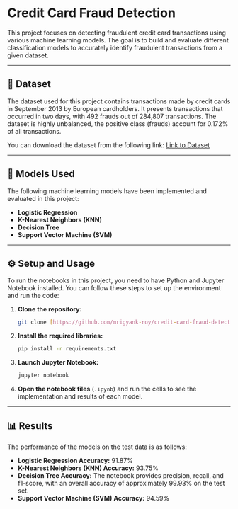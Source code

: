 # Credit Card Fraud Detection

This project focuses on detecting fraudulent credit card transactions using various machine learning models. The goal is to build and evaluate different classification models to accurately identify fraudulent transactions from a given dataset.

---
## 📖 Dataset

The dataset used for this project contains transactions made by credit cards in September 2013 by European cardholders. It presents transactions that occurred in two days, with 492 frauds out of 284,807 transactions. The dataset is highly unbalanced, the positive class (frauds) account for 0.172% of all transactions.

You can download the dataset from the following link:
[Link to Dataset](https://www.kaggle.com/datasets/mlg-ulb/creditcardfraud?select=creditcard.csv)

---
## 🤖 Models Used

The following machine learning models have been implemented and evaluated in this project:

* **Logistic Regression**
* **K-Nearest Neighbors (KNN)**
* **Decision Tree**
* **Support Vector Machine (SVM)**

---
## ⚙️ Setup and Usage

To run the notebooks in this project, you need to have Python and Jupyter Notebook installed. You can follow these steps to set up the environment and run the code:

1.  **Clone the repository:**
    ```bash
    git clone [https://github.com/mrigyank-roy/credit-card-fraud-detection.git](https://github.com/mrigyank-roy/credit-card-fraud-detection.git)
    ```

2.  **Install the required libraries:**
    ```bash
    pip install -r requirements.txt
    ```

3.  **Launch Jupyter Notebook:**
    ```bash
    jupyter notebook
    ```

4.  **Open the notebook files** (`.ipynb`) and run the cells to see the implementation and results of each model.

---
## 📊 Results

The performance of the models on the test data is as follows:

* **Logistic Regression Accuracy:** 91.87%
* **K-Nearest Neighbors (KNN) Accuracy:** 93.75%
* **Decision Tree Accuracy:** The notebook provides precision, recall, and f1-score, with an overall accuracy of approximately 99.93% on the test set.
* **Support Vector Machine (SVM) Accuracy:** 94.59%

